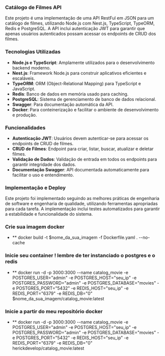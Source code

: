 ### Catálogo de Filmes API

Este projeto é uma implementação de uma API RestFul em JSON para um catálogo de filmes, utilizando Node.js com Nest.js, TypeScript, TypeORM, Redis e PostgreSQL. A API inclui autenticação JWT para garantir que apenas usuários autenticados possam acessar os endpoints de CRUD dos filmes.

### Tecnologias Utilizadas

- **Node.js e TypeScript**: Amplamente utilizados para o desenvolvimento backend moderno.
- **Nest.js**: Framework Node.js para construir aplicativos eficientes e escaláveis.
- **TypeORM**: ORM (Object-Relational Mapping) para TypeScript e JavaScript.
- **Redis**: Banco de dados em memória usado para caching.
- **PostgreSQL**: Sistema de gerenciamento de banco de dados relacional.
- **Swagger**: Para documentação automática da API.
- **Docker**: Para conteinerização e facilitar o ambiente de desenvolvimento e produção.


### Funcionalidades

- **Autenticação JWT**: Usuários devem autenticar-se para acessar os endpoints de CRUD de filmes.
- **CRUD de Filmes**: Endpoint para criar, listar, buscar, atualizar e deletar filmes.
- **Validação de Dados**: Validação de entrada em todos os endpoints para garantir integridade dos dados.
- **Documentação Swagger**: API documentada automaticamente para facilitar o uso e entendimento.

### Implementação e Deploy

Este projeto foi implementado seguindo as melhores práticas de engenharia de software e engenharia de qualidade, utilizando ferramentas apropriadas para cada tarefa. A implementação inclui testes automatizados para garantir a estabilidade e funcionalidade do sistema.

### Crie sua imagem docker
- ** docker build -t $nome_da_sua_imagem -f Dockerfile.yaml . --no-cache

### Inicie seu container ! lembre de ter instanciado o postgres e o redis
- ** docker run -d -p 3000:3000 --name catalog_movie -e POSTGRES_USER="admin" -e POSTGRES_HOST="seu_ip" -e POSTGRES_PASSWORD="admin" -e POSTGRES_DATABASE="movies" -e POSTGRES_PORT="5432" -e REDIS_HOST="seu_ip" -e REDIS_PORT="6379" -e REDIS_DB="0" $nome_da_sua_imagem/catalog_movie:latest

### Inicie a partir do meu repositório docker
- ** docker run -d -p 3000:3000 --name catalog_movie -e POSTGRES_USER="admin" -e POSTGRES_HOST="seu_ip" -e POSTGRES_PASSWORD="admin" -e POSTGRES_DATABASE="movies" -e POSTGRES_PORT="5432" -e REDIS_HOST="seu_ip" -e REDIS_PORT="6379" -e REDIS_DB="0" herickdevelop/catalog_movie:latest

